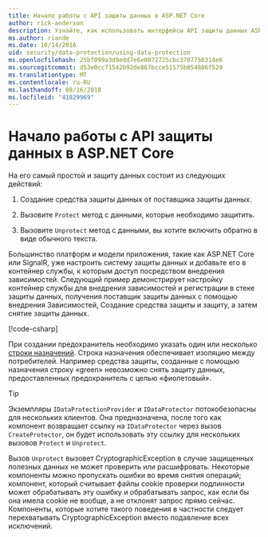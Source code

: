 ```yaml
---
title: Начало работы с API защиты данных в ASP.NET Core
author: rick-anderson
description: Узнайте, как использовать интерфейсы API защиты данных ASP.NET Core для защиты и снятии с него защиты данных в приложении.
ms.author: riande
ms.date: 10/14/2016
uid: security/data-protection/using-data-protection
ms.openlocfilehash: 25bf099a3d9edd7e6e0872725cbc3707750314e6
ms.sourcegitcommit: d53e0cc71542b92de867bcce51575b054886f529
ms.translationtype: MT
ms.contentlocale: ru-RU
ms.lasthandoff: 08/16/2018
ms.locfileid: "41829969"
---
```

# <a name="get-started-with-the-data-protection-apis-in-aspnet-core"></a>Начало работы с API защиты данных в ASP.NET Core

<a name="security-data-protection-getting-started"></a>

На его самый простой и защиту данных состоит из следующих действий:

1. Создание средства защиты данных от поставщика защиты данных.

2. Вызовите `Protect` метод с данными, которые необходимо защитить.

3. Вызовите `Unprotect` метод с данными, вы хотите включить обратно в виде обычного текста.

Большинство платформ и модели приложения, такие как ASP.NET Core или SignalR, уже настроить систему защиты данных и добавьте его в контейнер службы, к которым доступ посредством внедрения зависимостей. Следующий пример демонстрирует настройку контейнер службы для внедрения зависимостей и регистрации в стеке защиты данных, получения поставщик защиты данных с помощью внедрения Зависимостей, Создание средства защиты и защиту, а затем снятие защиты данных.

[!code-csharp[](../../security/data-protection/using-data-protection/samples/protectunprotect.cs?highlight=26,34,35,36,37,38,39,40)]

При создании предохранитель необходимо указать один или несколько [строки назначений](xref:security/data-protection/consumer-apis/purpose-strings). Строка назначения обеспечивает изоляцию между потребителей. Например средства защиты, созданные с помощью назначения строку «green» невозможно снять защиту данных, предоставленных предохранитель с целью «фиолетовый».

>[!TIP]
> Экземпляры `IDataProtectionProvider` и `IDataProtector` потокобезопасны для нескольких клиентов. Она предназначена, после того как компонент возвращает ссылку на `IDataProtector` через вызов `CreateProtector`, он будет использовать эту ссылку для нескольких вызовов `Protect` и `Unprotect`.
>
>Вызов `Unprotect` вызовет CryptographicException в случае защищенных полезных данных не может проверить или расшифровать. Некоторые компоненты можно пропускать ошибки во время снятия операций; компонент, который считывает файлы cookie проверки подлинности может обрабатывать эту ошибку и обрабатывать запрос, как если бы она имела cookie не вообще, а не отклонят запрос прямо сейчас. Компоненты, которые хотите такого поведения в частности следует перехватывать CryptographicException вместо подавление всех исключений.
